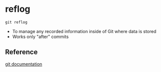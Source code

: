 # reflog

`git reflog`
- To manage any recorded information inside of Git where data is stored
- Works only "after" commits 

## Reference
[git documentation](https://git-scm.com/docs/git-reflog)